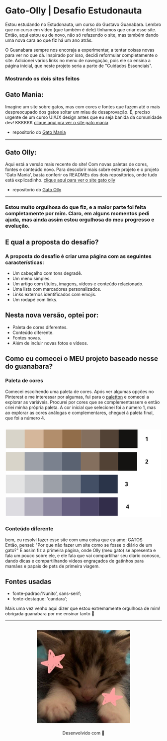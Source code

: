 # Gato-Olly | Desafio Estudonauta

Estou estudando no Estudonauta, um curso do Gustavo Guanabara. Lembro que no curso em vídeo (que também é dele) tínhamos que criar esse site. Então, aqui estou eu de novo, não só refazendo o site, mas também dando uma nova cara ao que fiz há um ano atrás. 

O Guanabara sempre nos encoraja a experimentar, a tentar coisas novas para ver no que dá. Inspirado por isso, decidi reformular completamente o site. Adicionei vários links no menu de navegação, pois ele só ensina a página inicial, que neste projeto seria a parte de "Cuidados Essenciais".

### Mostrando os dois sites feitos

## Gato Mania:
 Imagine um site sobre gatos, mas com cores e fontes que fazem até o mais despreocupado dos gatos soltar um miau de desaprovação. É, preciso urgente de um curso UI/UX design antes que eu seja banida da comunidade dev! KKKKKK [clique aqui pra ver o site gato mania](https://gatomania.netlify.app/) 

 * repositorio do [Gato Mania](https://github.com/Glssv/Site-GatoMania)

---

## Gato Olly:
Aqui está a versão mais recente do site! Com novas paletas de cores, fontes e conteúdo novo. Para descobrir mais sobre este projeto e o projeto 'Gato Mania', basta conferir os READMEs dos dois repositórios, onde tudo está explicadinho. [clique aqui para ver o site gato olly](https://gato-olly.netlify.app/)

* repositorio do [Gato Olly](https://github.com/Glssv/Gato-Olly)

---
### Estou muito orgulhosa do que fiz, e a maior parte foi feita completamente por mim. Claro, em alguns momentos pedi ajuda, mas ainda assim estou orgulhosa do meu progresso e evolução.


## E qual a proposta do desafio? 

### A proposta do desafio é criar uma página com as seguintes características:

* Um cabeçalho com tons degradê.
* Um menu simples.
* Um artigo com títulos, imagens, vídeos e conteúdo relacionado.
* Uma lista com marcadores personalizados.
* Links externos identificados com emojis.
* Um rodapé com links.

## Nesta nova versão, optei por:
* Paleta de cores diferentes.  
* Conteúdo diferente.
* Fontes novas.
* Além de incluir novas fotos e vídeos.

## Como eu comecei o MEU projeto baseado nesse do guanabara?

### Paleta de cores

Comecei escolhendo uma paleta de cores. Após ver algumas opções no Pinterest e me interessar por algumas, fui para o [paletton](https://paletton.com/#uid=1000u0kllllaFw0g0qFqFg0w0aF) e comecei a explorar as variáveis. Procurei por cores que se complementassem e então criei minha própria paleta. A cor inicial que selecionei foi a número 1, mas ao explorar as cores análogas e complementares, cheguei à paleta final, que foi a número 4.

<h2 align="center">
  <img src="imagens/paleta de cores.png" width="500">
</h2>

### Conteúdo diferente 
bem, eu resolvi fazer esse site com uma coisa que eu amo: GATOS <br>
Então, pensei: "Por que não fazer um site como se fosse o diário de um gato?" E assim fiz a primeira página, onde Olly (meu gato) se apresenta e fala um pouco sobre ele, e ele fala que vai compartilhar seu diário conosco, dando dicas e compartilhando vídeos engraçados de gatinhos para mamães e papais de pets de primeira viagem.

## Fontes usadas
 - fonte-padrao:'Nunito', sans-serif;
 - fonte-destaque: 'candara';

Mais uma vez venho aqui dizer que estou extremamente orgulhosa de mim! obrigada guanabara por me ensinar tanto 🧡

---

<h2 align="center">
  <img src="imagens/catzinho.jpg" width="300">
</h2>
<p align="center">
Desenvolvido com 🧡
</p>

